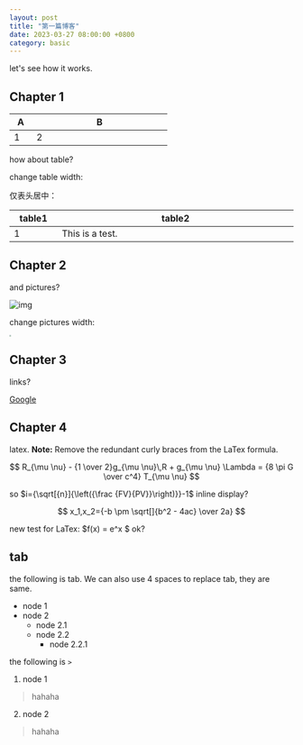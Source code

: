 ```yaml
---
layout: post
title: "第一篇博客"
date: 2023-03-27 08:00:00 +0800
category: basic
---
```


let's see how it works.

## Chapter 1

| A | B |
| - | - |
| 1 | 2 |

how about table?

change table width:

<style>
    table th:nth-of-type(1) {
        width: 10%;
    }
    table th:nth-of-type(2) {
        width: 60%;
    }
</style>

仅表头居中：

|<center>table1</center>|<center>table2</center>|
|-|-|
|1|This is a test.|

## Chapter 2

and pictures?

![img](https://upload.wikimedia.org/wikipedia/commons/3/3e/PCI-E_%26_PCI_slots_on_DFI_LanParty_nF4_SLI-DR_20050531.jpg)

change pictures width:

<img src="https://github.com/lclgo/draw/raw/master/github-io/process-address.png" style="zoom:20%"/>

## Chapter 3

links?

[Google][google]

[google]: https://www.google.com

## Chapter 4

latex. **Note:** Remove the redundant curly braces from the LaTex formula.

$$
R_{\mu \nu} - {1 \over 2}g_{\mu \nu}\,R + g_{\mu \nu} \Lambda
= {8 \pi G \over c^4} T_{\mu \nu}
$$

so $i={\sqrt[{n}]{\left({\frac {FV}{PV}}\right)}}-1$ inline display?

$$
x_1,x_2={-b \pm \sqrt[]{b^2 - 4ac} \over 2a}
$$

new test for LaTex: $f(x) = e^x $ ok?

## tab

the following is tab. We can also use 4 spaces to replace tab, they are same.

* node 1
* node 2
    * node 2.1
	* node 2.2
	    * node 2.2.1

the following is `>`

1. node 1
> hahaha
2. node 2
> hahaha
